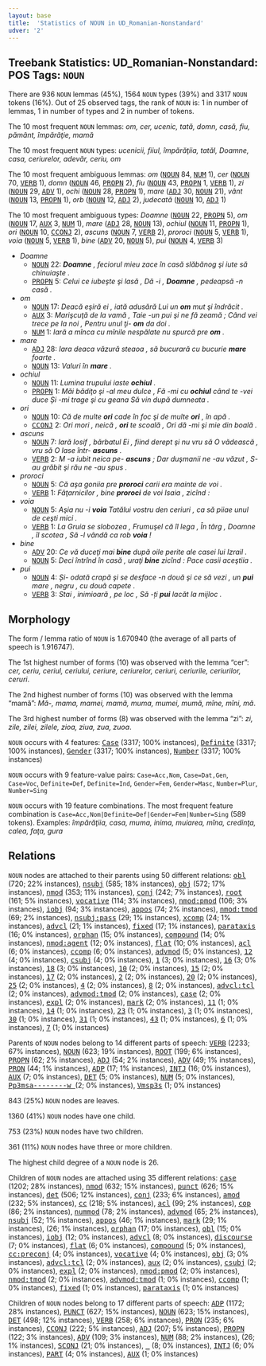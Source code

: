 ```yaml
---
layout: base
title:  'Statistics of NOUN in UD_Romanian-Nonstandard'
udver: '2'
---
```


## Treebank Statistics: UD_Romanian-Nonstandard: POS Tags: `NOUN`

There are 936 `NOUN` lemmas (45%), 1564 `NOUN` types (39%) and 3317 `NOUN` tokens (16%).
Out of 25 observed tags, the rank of `NOUN` is: 1 in number of lemmas, 1 in number of types and 2 in number of tokens.

The 10 most frequent `NOUN` lemmas: <em>om, cer, ucenic, tată, domn, casă, fiu, pământ, împărăţie, mamă</em>

The 10 most frequent `NOUN` types:  <em>ucenicii, fiiul, împărăţiia, tatăl, Doamne, casa, ceriurelor, adevăr, ceriu, om</em>

The 10 most frequent ambiguous lemmas: <em>om</em> (<tt><a href="ro_nonstandard-pos-NOUN.html">NOUN</a></tt> 84, <tt><a href="ro_nonstandard-pos-NUM.html">NUM</a></tt> 1), <em>cer</em> (<tt><a href="ro_nonstandard-pos-NOUN.html">NOUN</a></tt> 70, <tt><a href="ro_nonstandard-pos-VERB.html">VERB</a></tt> 1), <em>domn</em> (<tt><a href="ro_nonstandard-pos-NOUN.html">NOUN</a></tt> 46, <tt><a href="ro_nonstandard-pos-PROPN.html">PROPN</a></tt> 2), <em>fiu</em> (<tt><a href="ro_nonstandard-pos-NOUN.html">NOUN</a></tt> 43, <tt><a href="ro_nonstandard-pos-PROPN.html">PROPN</a></tt> 1, <tt><a href="ro_nonstandard-pos-VERB.html">VERB</a></tt> 1), <em>zi</em> (<tt><a href="ro_nonstandard-pos-NOUN.html">NOUN</a></tt> 29, <tt><a href="ro_nonstandard-pos-ADV.html">ADV</a></tt> 1), <em>ochi</em> (<tt><a href="ro_nonstandard-pos-NOUN.html">NOUN</a></tt> 28, <tt><a href="ro_nonstandard-pos-PROPN.html">PROPN</a></tt> 1), <em>mare</em> (<tt><a href="ro_nonstandard-pos-ADJ.html">ADJ</a></tt> 30, <tt><a href="ro_nonstandard-pos-NOUN.html">NOUN</a></tt> 21), <em>vânt</em> (<tt><a href="ro_nonstandard-pos-NOUN.html">NOUN</a></tt> 13, <tt><a href="ro_nonstandard-pos-PROPN.html">PROPN</a></tt> 1), <em>orb</em> (<tt><a href="ro_nonstandard-pos-NOUN.html">NOUN</a></tt> 12, <tt><a href="ro_nonstandard-pos-ADJ.html">ADJ</a></tt> 2), <em>judecată</em> (<tt><a href="ro_nonstandard-pos-NOUN.html">NOUN</a></tt> 10, <tt><a href="ro_nonstandard-pos-ADJ.html">ADJ</a></tt> 1)

The 10 most frequent ambiguous types:  <em>Doamne</em> (<tt><a href="ro_nonstandard-pos-NOUN.html">NOUN</a></tt> 22, <tt><a href="ro_nonstandard-pos-PROPN.html">PROPN</a></tt> 5), <em>om</em> (<tt><a href="ro_nonstandard-pos-NOUN.html">NOUN</a></tt> 17, <tt><a href="ro_nonstandard-feat-AUX.html">AUX</a></tt> 3, <tt><a href="ro_nonstandard-pos-NUM.html">NUM</a></tt> 1), <em>mare</em> (<tt><a href="ro_nonstandard-pos-ADJ.html">ADJ</a></tt> 28, <tt><a href="ro_nonstandard-pos-NOUN.html">NOUN</a></tt> 13), <em>ochiul</em> (<tt><a href="ro_nonstandard-pos-NOUN.html">NOUN</a></tt> 11, <tt><a href="ro_nonstandard-pos-PROPN.html">PROPN</a></tt> 1), <em>ori</em> (<tt><a href="ro_nonstandard-pos-NOUN.html">NOUN</a></tt> 10, <tt><a href="ro_nonstandard-pos-CCONJ.html">CCONJ</a></tt> 2), <em>ascuns</em> (<tt><a href="ro_nonstandard-pos-NOUN.html">NOUN</a></tt> 7, <tt><a href="ro_nonstandard-pos-VERB.html">VERB</a></tt> 2), <em>proroci</em> (<tt><a href="ro_nonstandard-pos-NOUN.html">NOUN</a></tt> 5, <tt><a href="ro_nonstandard-pos-VERB.html">VERB</a></tt> 1), <em>voia</em> (<tt><a href="ro_nonstandard-pos-NOUN.html">NOUN</a></tt> 5, <tt><a href="ro_nonstandard-pos-VERB.html">VERB</a></tt> 1), <em>bine</em> (<tt><a href="ro_nonstandard-pos-ADV.html">ADV</a></tt> 20, <tt><a href="ro_nonstandard-pos-NOUN.html">NOUN</a></tt> 5), <em>pui</em> (<tt><a href="ro_nonstandard-pos-NOUN.html">NOUN</a></tt> 4, <tt><a href="ro_nonstandard-pos-VERB.html">VERB</a></tt> 3)


* <em>Doamne</em>
  * <tt><a href="ro_nonstandard-pos-NOUN.html">NOUN</a></tt> 22: <em><b>Doamne</b> , feciorul mieu zace în casă slăbănog şi iute să chinuiaşte .</em>
  * <tt><a href="ro_nonstandard-pos-PROPN.html">PROPN</a></tt> 5: <em>Celui ce iubeşte şi lasă , Dă -i , <b>Doamne</b> , pedeapsă -n casă .</em>
* <em>om</em>
  * <tt><a href="ro_nonstandard-pos-NOUN.html">NOUN</a></tt> 17: <em>Deacă eşiră ei , iată adusără Lui un <b>om</b> mut şi îndrăcit .</em>
  * <tt><a href="ro_nonstandard-feat-AUX.html">AUX</a></tt> 3: <em>Marişcuţă de la vamă , Taie -un pui şi ne fă zeamă ; Când vei trece pe la noi , Pentru unul ţi- <b>om</b> da doi .</em>
  * <tt><a href="ro_nonstandard-pos-NUM.html">NUM</a></tt> 1: <em>Iară a mînca cu mînile nespălate nu spurcă pre <b>om</b> .</em>
* <em>mare</em>
  * <tt><a href="ro_nonstandard-pos-ADJ.html">ADJ</a></tt> 28: <em>Iara deaca văzură steaoa , să bucurară cu bucurie <b>mare</b> foarte .</em>
  * <tt><a href="ro_nonstandard-pos-NOUN.html">NOUN</a></tt> 13: <em>Valuri în <b>mare</b> .</em>
* <em>ochiul</em>
  * <tt><a href="ro_nonstandard-pos-NOUN.html">NOUN</a></tt> 11: <em>Lumina trupului iaste <b>ochiul</b> .</em>
  * <tt><a href="ro_nonstandard-pos-PROPN.html">PROPN</a></tt> 1: <em>Măi bădiţo şi -al meu dulce , Fă -mi cu <b>ochiul</b> când te -vei duce Și -mi trage şi cu geana Să vin după dumneata .</em>
* <em>ori</em>
  * <tt><a href="ro_nonstandard-pos-NOUN.html">NOUN</a></tt> 10: <em>Că de multe <b>ori</b> cade în foc şi de multe <b>ori</b> , în apă .</em>
  * <tt><a href="ro_nonstandard-pos-CCONJ.html">CCONJ</a></tt> 2: <em>Ori mori , neică , <b>ori</b> te scoală , Ori dă -mi şi mie din boală .</em>
* <em>ascuns</em>
  * <tt><a href="ro_nonstandard-pos-NOUN.html">NOUN</a></tt> 7: <em>Iară Iosif , bărbatul Ei , fiind derept şi nu vru să O vădească , vru să O lase într- <b>ascuns</b> .</em>
  * <tt><a href="ro_nonstandard-pos-VERB.html">VERB</a></tt> 2: <em>M -a iubit neica pe- <b>ascuns</b> ; Dar duşmanii ne -au văzut , S- au grăbit şi rău ne -au spus .</em>
* <em>proroci</em>
  * <tt><a href="ro_nonstandard-pos-NOUN.html">NOUN</a></tt> 5: <em>Că aşa goniia pre <b>proroci</b> carii era mainte de voi .</em>
  * <tt><a href="ro_nonstandard-pos-VERB.html">VERB</a></tt> 1: <em>Făţarnicilor , bine <b>proroci</b> de voi Isaia , zicînd :</em>
* <em>voia</em>
  * <tt><a href="ro_nonstandard-pos-NOUN.html">NOUN</a></tt> 5: <em>Aşia nu -i <b>voia</b> Tatălui vostru den ceriuri , ca să piiae unul de ceşti mici .</em>
  * <tt><a href="ro_nonstandard-pos-VERB.html">VERB</a></tt> 1: <em>La Gruia se slobozea , Frumuşel că îl lega , În târg , Doamne , îl scotea , Să -l vândă ca rob <b>voia</b> !</em>
* <em>bine</em>
  * <tt><a href="ro_nonstandard-pos-ADV.html">ADV</a></tt> 20: <em>Ce vă duceţi mai <b>bine</b> după oile perite ale casei lui Izrail .</em>
  * <tt><a href="ro_nonstandard-pos-NOUN.html">NOUN</a></tt> 5: <em>Deci întrînd în casă , uraţi <b>bine</b> zicînd : Pace casii aceştiia .</em>
* <em>pui</em>
  * <tt><a href="ro_nonstandard-pos-NOUN.html">NOUN</a></tt> 4: <em>Și- odată crapă şi se desface -n două şi ce să vezi , un <b>pui</b> mare , negru , cu două capete .</em>
  * <tt><a href="ro_nonstandard-pos-VERB.html">VERB</a></tt> 3: <em>Stai , inimioară , pe loc , Să -ți <b>pui</b> lacăt la mijloc .</em>

## Morphology

The form / lemma ratio of `NOUN` is 1.670940 (the average of all parts of speech is 1.916747).

The 1st highest number of forms (10) was observed with the lemma “cer”: <em>cer, ceriu, ceriul, ceriului, ceriure, ceriurelor, ceriuri, ceriurile, ceriurilor, ceruri</em>.

The 2nd highest number of forms (10) was observed with the lemma “mamă”: <em>Mă-, mama, mamei, mamă, muma, mumei, mumă, mîne, mîni, mă</em>.

The 3rd highest number of forms (8) was observed with the lemma “zi”: <em>zi, zile, zilei, zilele, zioa, ziua, zua, zuoa</em>.

`NOUN` occurs with 4 features: <tt><a href="ro_nonstandard-feat-Case.html">Case</a></tt> (3317; 100% instances), <tt><a href="ro_nonstandard-feat-Definite.html">Definite</a></tt> (3317; 100% instances), <tt><a href="ro_nonstandard-feat-Gender.html">Gender</a></tt> (3317; 100% instances), <tt><a href="ro_nonstandard-feat-Number.html">Number</a></tt> (3317; 100% instances)

`NOUN` occurs with 9 feature-value pairs: `Case=Acc,Nom`, `Case=Dat,Gen`, `Case=Voc`, `Definite=Def`, `Definite=Ind`, `Gender=Fem`, `Gender=Masc`, `Number=Plur`, `Number=Sing`

`NOUN` occurs with 19 feature combinations.
The most frequent feature combination is `Case=Acc,Nom|Definite=Def|Gender=Fem|Number=Sing` (589 tokens).
Examples: <em>împărăţiia, casa, muma, inima, muiarea, mîna, credinţa, calea, faţa, gura</em>


## Relations

`NOUN` nodes are attached to their parents using 50 different relations: <tt><a href="ro_nonstandard-dep-obl.html">obl</a></tt> (720; 22% instances), <tt><a href="ro_nonstandard-dep-nsubj.html">nsubj</a></tt> (585; 18% instances), <tt><a href="ro_nonstandard-dep-obj.html">obj</a></tt> (572; 17% instances), <tt><a href="ro_nonstandard-dep-nmod.html">nmod</a></tt> (353; 11% instances), <tt><a href="ro_nonstandard-dep-conj.html">conj</a></tt> (242; 7% instances), <tt><a href="ro_nonstandard-dep-root.html">root</a></tt> (161; 5% instances), <tt><a href="ro_nonstandard-dep-vocative.html">vocative</a></tt> (114; 3% instances), <tt><a href="ro_nonstandard-dep-nmod-pmod.html">nmod:pmod</a></tt> (106; 3% instances), <tt><a href="ro_nonstandard-dep-iobj.html">iobj</a></tt> (94; 3% instances), <tt><a href="ro_nonstandard-dep-appos.html">appos</a></tt> (74; 2% instances), <tt><a href="ro_nonstandard-dep-nmod-tmod.html">nmod:tmod</a></tt> (69; 2% instances), <tt><a href="ro_nonstandard-dep-nsubj-pass.html">nsubj:pass</a></tt> (29; 1% instances), <tt><a href="ro_nonstandard-dep-xcomp.html">xcomp</a></tt> (24; 1% instances), <tt><a href="ro_nonstandard-dep-advcl.html">advcl</a></tt> (21; 1% instances), <tt><a href="ro_nonstandard-dep-fixed.html">fixed</a></tt> (17; 1% instances), <tt><a href="ro_nonstandard-dep-parataxis.html">parataxis</a></tt> (16; 0% instances), <tt><a href="ro_nonstandard-dep-orphan.html">orphan</a></tt> (15; 0% instances), <tt><a href="ro_nonstandard-dep-compound.html">compound</a></tt> (14; 0% instances), <tt><a href="ro_nonstandard-dep-nmod-agent.html">nmod:agent</a></tt> (12; 0% instances), <tt><a href="ro_nonstandard-dep-flat.html">flat</a></tt> (10; 0% instances), <tt><a href="ro_nonstandard-dep-acl.html">acl</a></tt> (6; 0% instances), <tt><a href="ro_nonstandard-dep-ccomp.html">ccomp</a></tt> (6; 0% instances), <tt><a href="ro_nonstandard-dep-advmod.html">advmod</a></tt> (5; 0% instances), <tt><a href="ro_nonstandard-dep-12.html">12</a></tt> (4; 0% instances), <tt><a href="ro_nonstandard-dep-csubj.html">csubj</a></tt> (4; 0% instances), <tt><a href="ro_nonstandard-dep-1.html">1</a></tt> (3; 0% instances), <tt><a href="ro_nonstandard-dep-16.html">16</a></tt> (3; 0% instances), <tt><a href="ro_nonstandard-dep-18.html">18</a></tt> (3; 0% instances), <tt><a href="ro_nonstandard-dep-10.html">10</a></tt> (2; 0% instances), <tt><a href="ro_nonstandard-dep-15.html">15</a></tt> (2; 0% instances), <tt><a href="ro_nonstandard-dep-17.html">17</a></tt> (2; 0% instances), <tt><a href="ro_nonstandard-dep-2.html">2</a></tt> (2; 0% instances), <tt><a href="ro_nonstandard-dep-20.html">20</a></tt> (2; 0% instances), <tt><a href="ro_nonstandard-dep-25.html">25</a></tt> (2; 0% instances), <tt><a href="ro_nonstandard-dep-4.html">4</a></tt> (2; 0% instances), <tt><a href="ro_nonstandard-dep-8.html">8</a></tt> (2; 0% instances), <tt><a href="ro_nonstandard-dep-advcl-tcl.html">advcl:tcl</a></tt> (2; 0% instances), <tt><a href="ro_nonstandard-dep-advmod-tmod.html">advmod:tmod</a></tt> (2; 0% instances), <tt><a href="ro_nonstandard-dep-case.html">case</a></tt> (2; 0% instances), <tt><a href="ro_nonstandard-dep-expl.html">expl</a></tt> (2; 0% instances), <tt><a href="ro_nonstandard-dep-mark.html">mark</a></tt> (2; 0% instances), <tt><a href="ro_nonstandard-dep-11.html">11</a></tt> (1; 0% instances), <tt><a href="ro_nonstandard-dep-14.html">14</a></tt> (1; 0% instances), <tt><a href="ro_nonstandard-dep-23.html">23</a></tt> (1; 0% instances), <tt><a href="ro_nonstandard-dep-3.html">3</a></tt> (1; 0% instances), <tt><a href="ro_nonstandard-dep-30.html">30</a></tt> (1; 0% instances), <tt><a href="ro_nonstandard-dep-31.html">31</a></tt> (1; 0% instances), <tt><a href="ro_nonstandard-dep-43.html">43</a></tt> (1; 0% instances), <tt><a href="ro_nonstandard-dep-6.html">6</a></tt> (1; 0% instances), <tt><a href="ro_nonstandard-dep-7.html">7</a></tt> (1; 0% instances)

Parents of `NOUN` nodes belong to 14 different parts of speech: <tt><a href="ro_nonstandard-pos-VERB.html">VERB</a></tt> (2233; 67% instances), <tt><a href="ro_nonstandard-pos-NOUN.html">NOUN</a></tt> (623; 19% instances), <tt><a href="ro_nonstandard-dep-ROOT.html">ROOT</a></tt> (199; 6% instances), <tt><a href="ro_nonstandard-pos-PROPN.html">PROPN</a></tt> (62; 2% instances), <tt><a href="ro_nonstandard-pos-ADJ.html">ADJ</a></tt> (54; 2% instances), <tt><a href="ro_nonstandard-pos-ADV.html">ADV</a></tt> (49; 1% instances), <tt><a href="ro_nonstandard-feat-PRON.html">PRON</a></tt> (44; 1% instances), <tt><a href="ro_nonstandard-pos-ADP.html">ADP</a></tt> (17; 1% instances), <tt><a href="ro_nonstandard-pos-INTJ.html">INTJ</a></tt> (16; 0% instances), <tt><a href="ro_nonstandard-feat-AUX.html">AUX</a></tt> (7; 0% instances), <tt><a href="ro_nonstandard-pos-DET.html">DET</a></tt> (5; 0% instances), <tt><a href="ro_nonstandard-pos-NUM.html">NUM</a></tt> (5; 0% instances), <tt><a href="ro_nonstandard-pos-Pp3msa--------w .html">Pp3msa--------w </a></tt> (2; 0% instances), <tt><a href="ro_nonstandard-pos-Vmsp3s.html">Vmsp3s</a></tt> (1; 0% instances)

843 (25%) `NOUN` nodes are leaves.

1360 (41%) `NOUN` nodes have one child.

753 (23%) `NOUN` nodes have two children.

361 (11%) `NOUN` nodes have three or more children.

The highest child degree of a `NOUN` node is 26.

Children of `NOUN` nodes are attached using 35 different relations: <tt><a href="ro_nonstandard-dep-case.html">case</a></tt> (1202; 28% instances), <tt><a href="ro_nonstandard-dep-nmod.html">nmod</a></tt> (632; 15% instances), <tt><a href="ro_nonstandard-dep-punct.html">punct</a></tt> (626; 15% instances), <tt><a href="ro_nonstandard-dep-det.html">det</a></tt> (506; 12% instances), <tt><a href="ro_nonstandard-dep-conj.html">conj</a></tt> (233; 6% instances), <tt><a href="ro_nonstandard-dep-amod.html">amod</a></tt> (232; 5% instances), <tt><a href="ro_nonstandard-dep-cc.html">cc</a></tt> (218; 5% instances), <tt><a href="ro_nonstandard-dep-acl.html">acl</a></tt> (99; 2% instances), <tt><a href="ro_nonstandard-dep-cop.html">cop</a></tt> (86; 2% instances), <tt><a href="ro_nonstandard-dep-nummod.html">nummod</a></tt> (78; 2% instances), <tt><a href="ro_nonstandard-dep-advmod.html">advmod</a></tt> (65; 2% instances), <tt><a href="ro_nonstandard-dep-nsubj.html">nsubj</a></tt> (52; 1% instances), <tt><a href="ro_nonstandard-dep-appos.html">appos</a></tt> (46; 1% instances), <tt><a href="ro_nonstandard-dep-mark.html">mark</a></tt> (29; 1% instances), <tt><a href="ro_nonstandard-feat-.html"></a></tt> (26; 1% instances), <tt><a href="ro_nonstandard-dep-orphan.html">orphan</a></tt> (17; 0% instances), <tt><a href="ro_nonstandard-dep-obl.html">obl</a></tt> (15; 0% instances), <tt><a href="ro_nonstandard-dep-iobj.html">iobj</a></tt> (12; 0% instances), <tt><a href="ro_nonstandard-dep-advcl.html">advcl</a></tt> (8; 0% instances), <tt><a href="ro_nonstandard-dep-discourse.html">discourse</a></tt> (7; 0% instances), <tt><a href="ro_nonstandard-dep-flat.html">flat</a></tt> (6; 0% instances), <tt><a href="ro_nonstandard-dep-compound.html">compound</a></tt> (5; 0% instances), <tt><a href="ro_nonstandard-dep-cc-preconj.html">cc:preconj</a></tt> (4; 0% instances), <tt><a href="ro_nonstandard-dep-vocative.html">vocative</a></tt> (4; 0% instances), <tt><a href="ro_nonstandard-dep-obj.html">obj</a></tt> (3; 0% instances), <tt><a href="ro_nonstandard-dep-advcl-tcl.html">advcl:tcl</a></tt> (2; 0% instances), <tt><a href="ro_nonstandard-dep-aux.html">aux</a></tt> (2; 0% instances), <tt><a href="ro_nonstandard-dep-csubj.html">csubj</a></tt> (2; 0% instances), <tt><a href="ro_nonstandard-dep-expl.html">expl</a></tt> (2; 0% instances), <tt><a href="ro_nonstandard-dep-nmod-pmod.html">nmod:pmod</a></tt> (2; 0% instances), <tt><a href="ro_nonstandard-dep-nmod-tmod.html">nmod:tmod</a></tt> (2; 0% instances), <tt><a href="ro_nonstandard-dep-advmod-tmod.html">advmod:tmod</a></tt> (1; 0% instances), <tt><a href="ro_nonstandard-dep-ccomp.html">ccomp</a></tt> (1; 0% instances), <tt><a href="ro_nonstandard-dep-fixed.html">fixed</a></tt> (1; 0% instances), <tt><a href="ro_nonstandard-dep-parataxis.html">parataxis</a></tt> (1; 0% instances)

Children of `NOUN` nodes belong to 17 different parts of speech: <tt><a href="ro_nonstandard-pos-ADP.html">ADP</a></tt> (1172; 28% instances), <tt><a href="ro_nonstandard-pos-PUNCT.html">PUNCT</a></tt> (627; 15% instances), <tt><a href="ro_nonstandard-pos-NOUN.html">NOUN</a></tt> (623; 15% instances), <tt><a href="ro_nonstandard-pos-DET.html">DET</a></tt> (498; 12% instances), <tt><a href="ro_nonstandard-pos-VERB.html">VERB</a></tt> (258; 6% instances), <tt><a href="ro_nonstandard-feat-PRON.html">PRON</a></tt> (235; 6% instances), <tt><a href="ro_nonstandard-pos-CCONJ.html">CCONJ</a></tt> (222; 5% instances), <tt><a href="ro_nonstandard-pos-ADJ.html">ADJ</a></tt> (207; 5% instances), <tt><a href="ro_nonstandard-pos-PROPN.html">PROPN</a></tt> (122; 3% instances), <tt><a href="ro_nonstandard-pos-ADV.html">ADV</a></tt> (109; 3% instances), <tt><a href="ro_nonstandard-pos-NUM.html">NUM</a></tt> (88; 2% instances), <tt><a href="ro_nonstandard-feat-.html"></a></tt> (26; 1% instances), <tt><a href="ro_nonstandard-pos-SCONJ.html">SCONJ</a></tt> (21; 0% instances), <tt><a href="ro_nonstandard-dep-_.html">_</a></tt> (8; 0% instances), <tt><a href="ro_nonstandard-pos-INTJ.html">INTJ</a></tt> (6; 0% instances), <tt><a href="ro_nonstandard-pos-PART.html">PART</a></tt> (4; 0% instances), <tt><a href="ro_nonstandard-feat-AUX.html">AUX</a></tt> (1; 0% instances)

